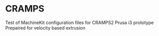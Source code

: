 CRAMPS
=====

Test of 
MachineKit configuration files for CRAMPS2 Prusa i3 prototype
Prepaired for velocity based extrusion

